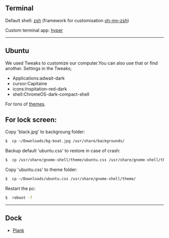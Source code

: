 ## Terminal

Default shell: [zsh](https://www.zsh.org/) (framework for customisation [oh-my-zsh](https://ohmyz.sh/))


Custom terminal app: [hyper](https://hyper.is/)
*******************************************************************************************************************
## Ubuntu
  We used Tweaks to customize our computer.You can also use that or find another.
  Settings in the Tweaks;
  * Applications:adwait-dark
  * cursor:Capitaine
  * icons:Inspitation-red-dark
  * shell:ChromeOS-dark-compact-shell

For tons of [themes](https://www.gnome-look.org/).

## For lock screen:

Copy 'black.jpg' to backgroung folder:

``` bash
$  cp ~/Downloads/bg-boat.jpg /usr/share/backgrounds/
```

Backup default 'ubuntu.css' to restore in case of crash:
``` bash
$  cp /usr/share/gnome-shell/theme/ubuntu.css /usr/share/gnome-shell/theme/ubuntu.bk
```
Copy 'ubuntu.css' to theme folder:
``` bash
$  cp ~/Downloads/ubuntu.css /usr/share/gnome-shell/theme/
```
Restart the pc:
```bash
$  reboot -f
```
----------------------------------------------------------------------------------------------------------------------------------------------------
## Dock
* [Plank](https://launchpad.net/plank)
